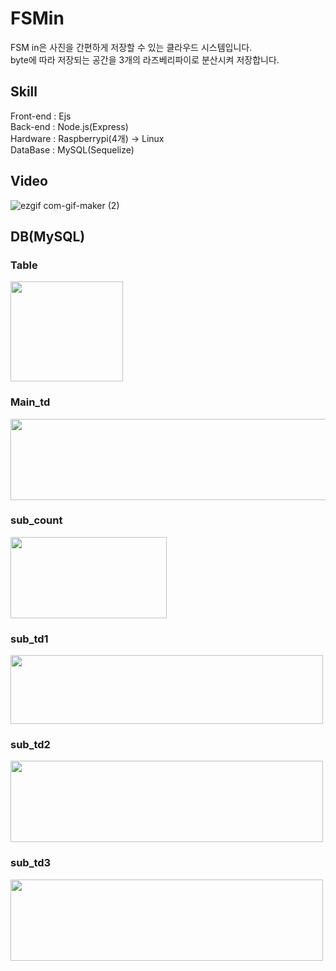 # FSMin
FSM in은 사진을 간편하게 저장할 수 있는 클라우드 시스템입니다.<br>
byte에 따라 저장되는 공간을 3개의 라즈베리파이로 분산시켜 저장합니다.<br>
## Skill 
Front-end : Ejs<br>
Back-end : Node.js(Express)<br>
Hardware : Raspberrypi(4개) -> Linux<br>
DataBase : MySQL(Sequelize)<br>
## Video
![ezgif com-gif-maker (2)](https://user-images.githubusercontent.com/41174265/99377824-0b3eaa00-290a-11eb-83f8-5e8785a76e7d.gif)
## DB(MySQL)
### Table
<img width = "180" height = "160" src = "https://user-images.githubusercontent.com/41174265/99378171-7a1c0300-290a-11eb-8954-71e0a911724c.png"><br>
### Main_td
<img width = "650" height = "130" src = "https://user-images.githubusercontent.com/41174265/99378105-61abe880-290a-11eb-9c36-e0b14ca0e3da.png"><br>
### sub_count
<img width = "250" height = "130" src = "https://user-images.githubusercontent.com/41174265/99378226-8b650f80-290a-11eb-8be1-f096d5421fb0.png"><br>
### sub_td1
<img width = "500" height = "110" src = "https://user-images.githubusercontent.com/41174265/99378269-96b83b00-290a-11eb-92dd-49f7048b03b3.png"><br>
### sub_td2
<img width = "500" height = "130" src = "https://user-images.githubusercontent.com/41174265/99378292-9c158580-290a-11eb-9193-e1830a41c4b2.png"><br>
### sub_td3
<img width = "500" height = "130" src = "https://user-images.githubusercontent.com/41174265/99378308-a0da3980-290a-11eb-9e02-4ba9d3216ff7.png">
